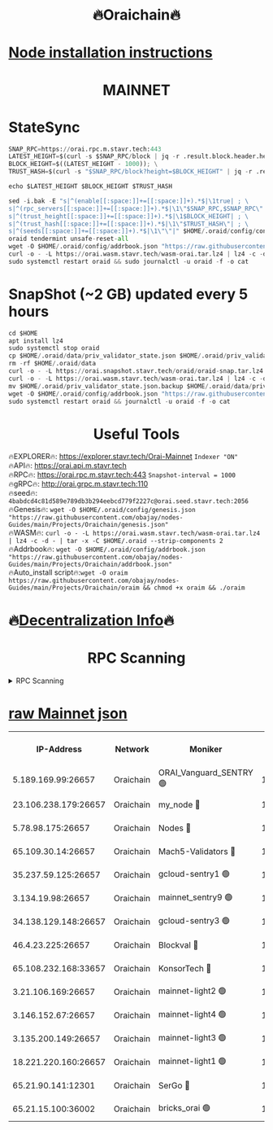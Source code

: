 <h1 align="center"> 🔥Oraichain🔥</h1>

[Node installation instructions](https://github.com/obajay/nodes-Guides/tree/main/Projects/Oraichain)
=
<h1 align="center"> MAINNET</h1>

# StateSync
```python
SNAP_RPC=https://orai.rpc.m.stavr.tech:443
LATEST_HEIGHT=$(curl -s $SNAP_RPC/block | jq -r .result.block.header.height); \
BLOCK_HEIGHT=$((LATEST_HEIGHT - 1000)); \
TRUST_HASH=$(curl -s "$SNAP_RPC/block?height=$BLOCK_HEIGHT" | jq -r .result.block_id.hash)

echo $LATEST_HEIGHT $BLOCK_HEIGHT $TRUST_HASH

sed -i.bak -E "s|^(enable[[:space:]]+=[[:space:]]+).*$|\1true| ; \
s|^(rpc_servers[[:space:]]+=[[:space:]]+).*$|\1\"$SNAP_RPC,$SNAP_RPC\"| ; \
s|^(trust_height[[:space:]]+=[[:space:]]+).*$|\1$BLOCK_HEIGHT| ; \
s|^(trust_hash[[:space:]]+=[[:space:]]+).*$|\1\"$TRUST_HASH\"| ; \
s|^(seeds[[:space:]]+=[[:space:]]+).*$|\1\"\"|" $HOME/.oraid/config/config.toml
oraid tendermint unsafe-reset-all
wget -O $HOME/.oraid/config/addrbook.json "https://raw.githubusercontent.com/obajay/nodes-Guides/main/Projects/Oraichain/addrbook.json"
curl -o - -L https://orai.wasm.stavr.tech/wasm-orai.tar.lz4 | lz4 -c -d - | tar -x -C $HOME/.oraid --strip-components 2
sudo systemctl restart oraid && sudo journalctl -u oraid -f -o cat
```
# SnapShot (~2 GB) updated every 5 hours
```python
cd $HOME
apt install lz4
sudo systemctl stop oraid
cp $HOME/.oraid/data/priv_validator_state.json $HOME/.oraid/priv_validator_state.json.backup
rm -rf $HOME/.oraid/data
curl -o - -L https://orai.snapshot.stavr.tech/oraid/oraid-snap.tar.lz4 | lz4 -c -d - | tar -x -C $HOME/.oraid --strip-components 2
curl -o - -L https://orai.wasm.stavr.tech/wasm-orai.tar.lz4 | lz4 -c -d - | tar -x -C $HOME/.oraid --strip-components 2
mv $HOME/.oraid/priv_validator_state.json.backup $HOME/.oraid/data/priv_validator_state.json
wget -O $HOME/.oraid/config/addrbook.json "https://raw.githubusercontent.com/obajay/nodes-Guides/main/Projects/Oraichain/addrbook.json"
sudo systemctl restart oraid && journalctl -u oraid -f -o cat
```

 <h1 align="center"> Useful Tools</h1>

🔥EXPLORER🔥:     https://explorer.stavr.tech/Orai-Mainnet        `Indexer "ON"` \
🔥API🔥:          https://orai.api.m.stavr.tech \
🔥RPC🔥:          https://orai.rpc.m.stavr.tech:443              `Snapshot-interval = 1000` \
🔥gRPC🔥:         http://orai.grpc.m.stavr.tech:110 \
🔥seed🔥:      `4babdcd4c81d589e789db3b294eebcd779f2227c@orai.seed.stavr.tech:2056` \
🔥Genesis🔥:   `wget -O $HOME/.oraid/config/genesis.json "https://raw.githubusercontent.com/obajay/nodes-Guides/main/Projects/Oraichain/genesis.json"` \
🔥WASM🔥:      `curl -o - -L https://orai.wasm.stavr.tech/wasm-orai.tar.lz4 | lz4 -c -d - | tar -x -C $HOME/.oraid --strip-components 2` \
🔥Addrbook🔥:  `wget -O $HOME/.oraid/config/addrbook.json "https://raw.githubusercontent.com/obajay/nodes-Guides/main/Projects/Oraichain/addrbook.json"` \
🔥Auto_install script🔥:`wget -O oraim https://raw.githubusercontent.com/obajay/nodes-Guides/main/Projects/Oraichain/oraim && chmod +x oraim && ./oraim`

🔥[Decentralization Info](https://github.com/obajay/StateSync-snapshots/tree/main/Projects/Oraichain/Decentralization)🔥
=
<h1 align="center"> RPC Scanning</h1>

<details>
<summary>RPC Scanning</summary>

<h2 align="center"> We scan nodes in real time every 4 hours. And we provide the final result of RPC endpoints.
We cannot influence the operation of these nodes in any way. </h2>


```python
If Voting Power is higher than 0 --> then the Node is a validator of the network and may be subject to attack and be a potential threat to the chain.
```
```python
We marked such validators with a red symbol
```

</details>

[raw Mainnet json](https://rpc-check.oraim.stavr.tech/oraim/rpc-oraim-result.json)
=


<table><tr><th>IP-Address</th><th>Network</th><th>Moniker</th><th>Latest Block Height</th><th>Earliest Block Height</th><th>Catching Up</th><th>Tx Index</th><th>Voting Power</th><th>Scan Time</th></tr><tr><td>5.189.169.99:26657</td><td>Oraichain</td><td>ORAI_Vanguard_SENTRY 🟢</td><td>15921891</td><td>0</td><td>False</td><td>on</td><td>0</td><td>2024-02-24T19:44:51.094399996UTC</td></tr><tr><td>23.106.238.179:26657</td><td>Oraichain</td><td>my_node 🔴</td><td>15921894</td><td>0</td><td>False</td><td>on</td><td>301523</td><td>2024-02-24T19:45:08.212663453UTC</td></tr><tr><td>5.78.98.175:26657</td><td>Oraichain</td><td>Nodes 🔴</td><td>15921896</td><td>0</td><td>False</td><td>off</td><td>166278</td><td>2024-02-24T19:45:17.795243287UTC</td></tr><tr><td>65.109.30.14:26657</td><td>Oraichain</td><td>Mach5-Validators 🔴</td><td>15921900</td><td>0</td><td>False</td><td>off</td><td>644</td><td>2024-02-24T19:45:42.075284885UTC</td></tr><tr><td>35.237.59.125:26657</td><td>Oraichain</td><td>gcloud-sentry1 🟢</td><td>15921890</td><td>1</td><td>False</td><td>on</td><td>0</td><td>2024-02-24T19:44:46.446951469UTC</td></tr><tr><td>3.134.19.98:26657</td><td>Oraichain</td><td>mainnet_sentry9 🟢</td><td>15921895</td><td>1</td><td>False</td><td>on</td><td>0</td><td>2024-02-24T19:45:14.053924395UTC</td></tr><tr><td>34.138.129.148:26657</td><td>Oraichain</td><td>gcloud-sentry3 🟢</td><td>15921898</td><td>1</td><td>False</td><td>on</td><td>0</td><td>2024-02-24T19:45:30.191817904UTC</td></tr><tr><td>46.4.23.225:26657</td><td>Oraichain</td><td>Blockval 🔴</td><td>15921901</td><td>10774049</td><td>False</td><td>off</td><td>288497</td><td>2024-02-24T19:45:47.006469711UTC</td></tr><tr><td>65.108.232.168:33657</td><td>Oraichain</td><td>KonsorTech 🔴</td><td>15921890</td><td>14344801</td><td>False</td><td>off</td><td>50569</td><td>2024-02-24T19:44:45.787931230UTC</td></tr><tr><td>3.21.106.169:26657</td><td>Oraichain</td><td>mainnet-light2 🟢</td><td>15921894</td><td>15275144</td><td>False</td><td>on</td><td>0</td><td>2024-02-24T19:45:10.992262940UTC</td></tr><tr><td>3.146.152.67:26657</td><td>Oraichain</td><td>mainnet-light4 🟢</td><td>15921895</td><td>15275144</td><td>False</td><td>on</td><td>0</td><td>2024-02-24T19:45:16.862909513UTC</td></tr><tr><td>3.135.200.149:26657</td><td>Oraichain</td><td>mainnet-light3 🟢</td><td>15921896</td><td>15275144</td><td>False</td><td>on</td><td>0</td><td>2024-02-24T19:45:20.564187807UTC</td></tr><tr><td>18.221.220.160:26657</td><td>Oraichain</td><td>mainnet-light1 🟢</td><td>15921897</td><td>15643601</td><td>False</td><td>on</td><td>0</td><td>2024-02-24T19:45:27.420788197UTC</td></tr><tr><td>65.21.90.141:12301</td><td>Oraichain</td><td>SerGo 🔴</td><td>15921898</td><td>15821898</td><td>False</td><td>off</td><td>1</td><td>2024-02-24T19:45:32.659451416UTC</td></tr><tr><td>65.21.15.100:36002</td><td>Oraichain</td><td>bricks_orai 🟢</td><td>15921901</td><td>15848470</td><td>False</td><td>on</td><td>0</td><td>2024-02-24T19:45:46.687512232UTC</td></tr></table>
